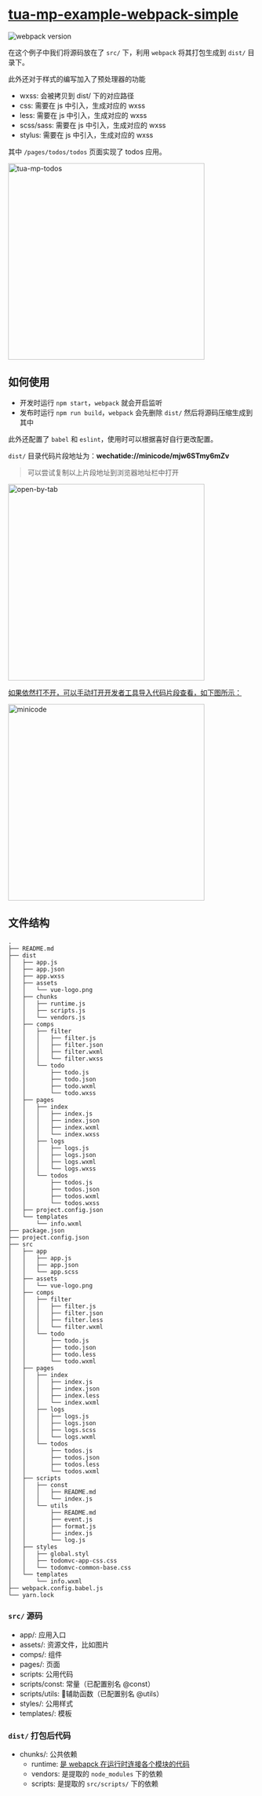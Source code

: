 # [tua-mp-example-webpack-simple](https://github.com/tuateam/tua-mp/tree/master/examples/webpack-simple)

![webpack version](https://img.shields.io/badge/webpack-%5E4.8.1-green.svg)

在这个例子中我们将源码放在了 `src/` 下，利用 `webpack` 将其打包生成到 `dist/` 目录下。

此外还对于样式的编写加入了预处理器的功能

* wxss: 会被拷贝到 dist/ 下的对应路径
* css: 需要在 js 中引入，生成对应的 wxss
* less: 需要在 js 中引入，生成对应的 wxss
* scss/sass: 需要在 js 中引入，生成对应的 wxss
* stylus: 需要在 js 中引入，生成对应的 wxss

其中 `/pages/todos/todos` 页面实现了 todos 应用。

<image src="../../doc/imgs/tua-mp-todos.gif" width="400" alt="tua-mp-todos" />

## 如何使用
* 开发时运行 `npm start`，`webpack` 就会开启监听
* 发布时运行 `npm run build`，`webpack` 会先删除 `dist/` 然后将源码压缩生成到其中

此外还配置了 `babel` 和 `eslint`，使用时可以根据喜好自行更改配置。

`dist/` 目录代码片段地址为：**wechatide://minicode/mjw6STmy6mZv**

> 可以尝试复制以上片段地址到浏览器地址栏中打开

<image src="../../doc/imgs/open-by-tab.png" width="400" alt="open-by-tab" />

[如果依然打不开，可以手动打开开发者工具导入代码片段查看，如下图所示：](https://developers.weixin.qq.com/miniprogram/dev/devtools/minicode.html)

<image src="../../doc/imgs/minicode.png" width="400" alt="minicode" />

## 文件结构

```
.
├── README.md
├── dist
│   ├── app.js
│   ├── app.json
│   ├── app.wxss
│   ├── assets
│   │   └── vue-logo.png
│   ├── chunks
│   │   ├── runtime.js
│   │   ├── scripts.js
│   │   └── vendors.js
│   ├── comps
│   │   ├── filter
│   │   │   ├── filter.js
│   │   │   ├── filter.json
│   │   │   ├── filter.wxml
│   │   │   └── filter.wxss
│   │   └── todo
│   │       ├── todo.js
│   │       ├── todo.json
│   │       ├── todo.wxml
│   │       └── todo.wxss
│   ├── pages
│   │   ├── index
│   │   │   ├── index.js
│   │   │   ├── index.json
│   │   │   ├── index.wxml
│   │   │   └── index.wxss
│   │   ├── logs
│   │   │   ├── logs.js
│   │   │   ├── logs.json
│   │   │   ├── logs.wxml
│   │   │   └── logs.wxss
│   │   └── todos
│   │       ├── todos.js
│   │       ├── todos.json
│   │       ├── todos.wxml
│   │       └── todos.wxss
│   ├── project.config.json
│   └── templates
│       └── info.wxml
├── package.json
├── project.config.json
├── src
│   ├── app
│   │   ├── app.js
│   │   ├── app.json
│   │   └── app.scss
│   ├── assets
│   │   └── vue-logo.png
│   ├── comps
│   │   ├── filter
│   │   │   ├── filter.js
│   │   │   ├── filter.json
│   │   │   ├── filter.less
│   │   │   └── filter.wxml
│   │   └── todo
│   │       ├── todo.js
│   │       ├── todo.json
│   │       ├── todo.less
│   │       └── todo.wxml
│   ├── pages
│   │   ├── index
│   │   │   ├── index.js
│   │   │   ├── index.json
│   │   │   ├── index.less
│   │   │   └── index.wxml
│   │   ├── logs
│   │   │   ├── logs.js
│   │   │   ├── logs.json
│   │   │   ├── logs.scss
│   │   │   └── logs.wxml
│   │   └── todos
│   │       ├── todos.js
│   │       ├── todos.json
│   │       ├── todos.less
│   │       └── todos.wxml
│   ├── scripts
│   │   ├── const
│   │   │   ├── README.md
│   │   │   └── index.js
│   │   └── utils
│   │       ├── README.md
│   │       ├── event.js
│   │       ├── format.js
│   │       ├── index.js
│   │       └── log.js
│   ├── styles
│   │   ├── global.styl
│   │   ├── todomvc-app-css.css
│   │   └── todomvc-common-base.css
│   └── templates
│       └── info.wxml
├── webpack.config.babel.js
└── yarn.lock
```

### `src/` 源码
* app/: 应用入口
* assets/: 资源文件，比如图片
* comps/: 组件
* pages/: 页面
* scripts: 公用代码
* scripts/const: 常量（已配置别名 @const）
* scripts/utils: 辅助函数（已配置别名 @utils）
* styles/: 公用样式
* templates/: 模板

### `dist/` 打包后代码
* chunks/: 公共依赖
    * runtime: [是 webapck 在运行时连接各个模块的代码](https://doc.webpack-china.org/concepts/manifest/#runtime)
    * vendors: 是提取的 `node_modules` 下的依赖
    * scripts: 是提取的 `src/scripts/` 下的依赖
